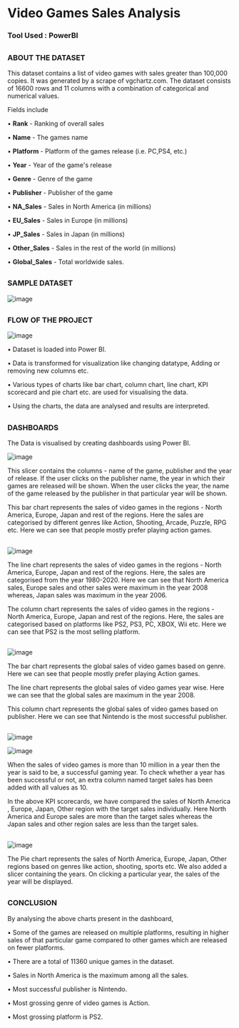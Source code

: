 # Video Games Sales Analysis

### Tool Used : PowerBI

##
### ABOUT THE DATASET
This dataset contains a list of video games with sales greater than 100,000 copies. It was generated by a scrape of vgchartz.com. The dataset consists of 16600 rows and 11 columns with a  combination of categorical and numerical values.

Fields include

•	**Rank** - Ranking of overall sales

•	**Name** - The games name

• **Platform** - Platform of the games release (i.e. PC,PS4, etc.)

•	**Year** - Year of the game's release

•	**Genre** - Genre of the game

•	**Publisher** - Publisher of the game

•	**NA_Sales** - Sales in North America (in millions)

•	**EU_Sales** - Sales in Europe (in millions)

•	**JP_Sales** - Sales in Japan (in millions)

•	**Other_Sales** - Sales in the rest of the world (in millions)

•	**Global_Sales** - Total worldwide sales.

##
### SAMPLE DATASET
![image](https://user-images.githubusercontent.com/80042740/117544145-92f5ad80-b03d-11eb-9068-f880e9b0d2e9.png)

##
### FLOW OF THE PROJECT

![image](https://user-images.githubusercontent.com/80042740/117544159-aa349b00-b03d-11eb-8b83-202aa351db8d.png)

•	Dataset is loaded into Power BI.

•	Data is transformed for visualization like changing datatype, Adding or removing new columns etc.

•	Various types of charts like bar chart, column chart, line chart, KPI scorecard and pie chart etc. are used for visualising the data.

•	Using the charts, the data are analysed and results are interpreted.

##
### DASHBOARDS

The Data is visualised by creating dashboards using Power BI.

![image](https://user-images.githubusercontent.com/80042740/117544211-08fa1480-b03e-11eb-9880-72af81aa044f.png)

This slicer contains the columns - name of the game, publisher and the year of release. If the user clicks on the publisher name, the year in which their games are released will be shown. When the user clicks the year, the name of the game released by the publisher in that particular year will be shown.

This bar chart represents the sales of video games in the regions - North America, Europe, Japan and rest of the regions. Here the sales are categorised by different genres like Action, Shooting, Arcade, Puzzle, RPG etc. Here we can see that people mostly prefer playing action games.

##
![image](https://user-images.githubusercontent.com/80042740/117544222-16af9a00-b03e-11eb-8344-a71e61456dd0.png)

The line chart represents the sales of video games in the regions - North America, Europe, Japan and rest of the regions. Here, the sales are categorised from the year 1980-2020. Here we can see that North America sales, Europe sales and other sales were maximum in the year 2008 whereas, Japan sales was maximum in the year 2006.

The column chart represents the sales of video games in the regions - North America, Europe, Japan and rest of the regions. Here, the sales are categorised based on platforms like PS2, PS3, PC, XBOX, Wii etc. Here we can see that PS2 is the most selling platform.

##
![image](https://user-images.githubusercontent.com/80042740/117544551-a6097d00-b03f-11eb-9b72-513adedd0917.png)

The bar chart represents the global sales of video games based on genre. Here we can see that people mostly prefer playing Action games.

The line chart represents the global sales of video games year wise. Here we can see that the global sales are maximum in the year 2008.

This column chart represents the global sales of video games based on publisher. Here we can see that Nintendo is the most successful publisher.

##
![image](https://user-images.githubusercontent.com/80042740/117544566-b4579900-b03f-11eb-879d-f76a381c814d.png)

![image](https://user-images.githubusercontent.com/80042740/117544576-bfaac480-b03f-11eb-96dc-049baa3c6e2e.png)

When the sales of video games is more than 10 million in a year then the year is said to be, a successful gaming year. To check whether a year has been successful or not, an extra column named target sales has been added with all values as 10.

In the above KPI scorecards, we have compared the sales of North America , Europe, Japan, Other region with the target sales individually. Here North America and Europe sales are more than the target sales whereas the Japan sales and other region sales are less than the target sales. 

##
![image](https://user-images.githubusercontent.com/80042740/117544590-cfc2a400-b03f-11eb-9668-a7945c409689.png)

The Pie chart represents the sales of North America, Europe, Japan, Other regions based on genres like action, shooting, sports etc. We also added a slicer containing the years. On clicking a particular year, the sales of the year will be displayed.

##
### CONCLUSION
By analysing the above charts present in the dashboard,

•	Some of the games are released on multiple platforms, resulting in higher sales of that particular game compared to other games which are released on fewer platforms.

•	There are a total of 11360 unique games in the dataset.

•	Sales in North America is the maximum among all the sales.

•	Most successful publisher is Nintendo.

•	Most grossing genre of video games is Action.

•	Most grossing platform is PS2.
